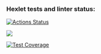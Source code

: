 ### Hexlet tests and linter status:
[![Actions Status](https://github.com/Olga1webb/python-project-50/actions/workflows/hexlet-check.yml/badge.svg)](https://github.com/Olga1webb/python-project-50/actions)

<a href="https://codeclimate.com/github/Olga1webb/python-project-50/maintainability"><img src="https://api.codeclimate.com/v1/badges/5de7dcc71db554cf2156/maintainability" /></a>

[![Test Coverage](https://api.codeclimate.com/v1/badges/5de7dcc71db554cf2156/test_coverage)](https://codeclimate.com/github/Olga1webb/python-project-50/test_coverage)
